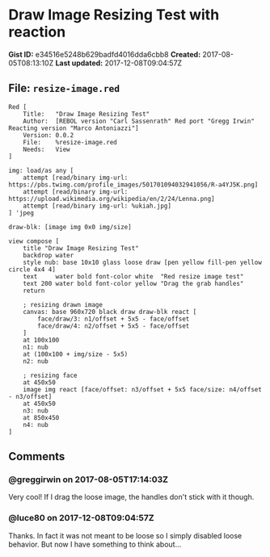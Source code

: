 # Draw Image Resizing Test with reaction

**Gist ID:** e34516e5248b629badfd4016dda6cbb8
**Created:** 2017-08-05T08:13:10Z
**Last updated:** 2017-12-08T09:04:57Z

## File: `resize-image.red`

```Red
Red [
	Title:   "Draw Image Resizing Test"
	Author:  [REBOL version "Carl Sassenrath" Red port "Gregg Irwin" Reacting version "Marco Antoniazzi"]
	Version: 0.0.2
	File:	 %resize-image.red
	Needs:   View
]

img: load/as any [
	attempt [read/binary img-url: https://pbs.twimg.com/profile_images/501701094032941056/R-a4YJ5K.png]
	attempt [read/binary img-url: https://upload.wikimedia.org/wikipedia/en/2/24/Lenna.png]
	attempt [read/binary img-url: %ukiah.jpg]
] 'jpeg

draw-blk: [image img 0x0 img/size]

view compose [
	title "Draw Image Resizing Test"
	backdrop water
	style nub: base 10x10 glass loose draw [pen yellow fill-pen yellow circle 4x4 4]
	text     water bold font-color white  "Red resize image test"
	text 200 water bold font-color yellow "Drag the grab handles"
	return

	; resizing drawn image
	canvas: base 960x720 black draw draw-blk react [
		face/draw/3: n1/offset + 5x5 - face/offset
		face/draw/4: n2/offset + 5x5 - face/offset
	]
	at 100x100
	n1: nub
	at (100x100 + img/size - 5x5)
	n2: nub

	; resizing face
	at 450x50
	image img react [face/offset: n3/offset + 5x5 face/size: n4/offset - n3/offset]
	at 450x50
	n3: nub
	at 850x450
	n4: nub
]

```

## Comments

### @greggirwin on 2017-08-05T17:14:03Z

Very cool! If I drag the loose image, the handles don't stick with it though.

### @luce80 on 2017-12-08T09:04:57Z

Thanks. In fact it was not meant to be loose so I simply disabled loose behavior. But now I have something to think about...

